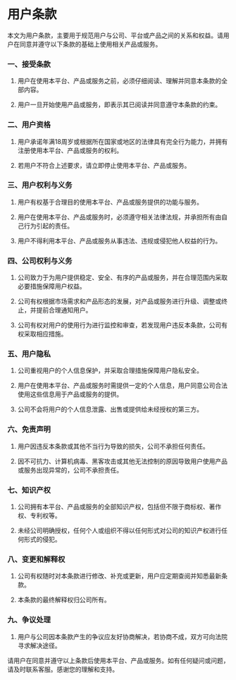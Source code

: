 # 用户条款

本文为用户条款，主要用于规范用户与公司、平台或产品之间的关系和权益。请用户在同意并遵守以下条款的基础上使用相关产品或服务。

### 一、接受条款

1. 用户在使用本平台、产品或服务之前，必须仔细阅读、理解并同意本条款的全部内容。

2. 用户一旦开始使用产品或服务，即表示其已阅读并同意遵守本条款的约束。

### 二、用户资格

1. 用户承诺年满18周岁或根据所在国家或地区的法律具有完全行为能力，并拥有注册使用本平台、产品或服务的权利。

2. 若用户不符合上述要求，请立即停止使用本平台、产品或服务。

### 三、用户权利与义务

1. 用户有权基于合理目的使用本平台、产品或服务提供的功能与服务。

2. 用户在使用本平台、产品或服务时，必须遵守相关法律法规，并承担所有由自己行为引起的责任。

3. 用户不得利用本平台、产品或服务从事违法、违规或侵犯他人权益的行为。

### 四、公司权利与义务

1. 公司致力于为用户提供稳定、安全、有序的产品或服务，并在合理范围内采取必要措施保障用户权益。

2. 公司有权根据市场需求和产品形态的发展，对产品或服务进行升级、调整或终止，并提前合理通知用户。

3. 公司有权对用户的使用行为进行监控和审查，若发现用户违反本条款，公司有权采取相应措施。

### 五、用户隐私

1. 公司重视用户的个人信息保护，并采取合理措施保障用户隐私安全。

2. 用户在使用本平台、产品或服务时需提供一定的个人信息，用户同意公司合法使用这些信息用于产品或服务的提供。

3. 公司不会将用户的个人信息泄露、出售或提供给未经授权的第三方。

### 六、免责声明

1. 用户因违反本条款或其他不当行为导致的损失，公司不承担任何责任。

2. 因不可抗力、计算机病毒、黑客攻击或其他无法控制的原因导致用户使用产品或服务出现异常的，公司不承担责任。

### 七、知识产权

1. 公司拥有本平台、产品或服务的全部知识产权，包括但不限于商标权、著作权、专利权等。

2. 未经公司明确授权，任何个人或组织不得以任何形式对公司的知识产权进行任何形式的侵犯。

### 八、变更和解释权

1. 公司有权随时对本条款进行修改、补充或更新，用户应定期查阅并知悉最新条款。

2. 本条款的最终解释权归公司所有。

### 九、争议处理

1. 用户与公司因本条款产生的争议应友好协商解决，若协商不成，双方可向法院寻求解决途径。

请用户在同意并遵守以上条款后使用本平台、产品或服务。如有任何疑问或问题，请及时联系客服。感谢您的理解和支持。